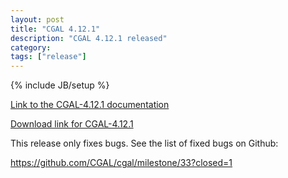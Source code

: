 ```yaml
---
layout: post
title: "CGAL 4.12.1"
description: "CGAL 4.12.1 released"
category: 
tags: ["release"]
---
```

{% include JB/setup %}

<a href="http://doc.cgal.org/4.12.1/Manual/index.html">Link to the
CGAL-4.12.1 documentation</a>

<a href="/download/4.12.1">Download link for CGAL-4.12.1</a>

  <p>This release only fixes bugs. See the list of fixed bugs on Github:</p>
  <p><a href="https://github.com/CGAL/cgal/milestone/33?closed=1">
    https://github.com/CGAL/cgal/milestone/33?closed=1
  </a></p>
